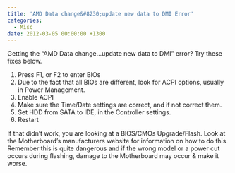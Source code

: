 ```yaml
---
title: 'AMD Data change&#8230;update new data to DMI Error'
categories:
  - Misc
date: 2012-03-05 00:00:00 +1300
---
```

Getting the &#8220;AMD Data change&#8230;update new data to DMI&#8221; error? Try these fixes below.

  1. Press F1, or F2 to enter BIOs
  2. Due to the fact that all BIOs are different, look for ACPI options, usually in Power Management.
  3. Enable ACPI
  4. Make sure the Time/Date settings are correct, and if not correct them.
  5. Set HDD from SATA to IDE, in the Controller settings.
  6. Restart

If that didn&#8217;t work, you are looking at a BIOS/CMOs Upgrade/Flash. Look at the Motherboard&#8217;s manufacturers website for information on how to do this. Remember this is quite dangerous and if the wrong model or a power cut occurs during flashing, damage to the Motherboard may occur & make it worse.
